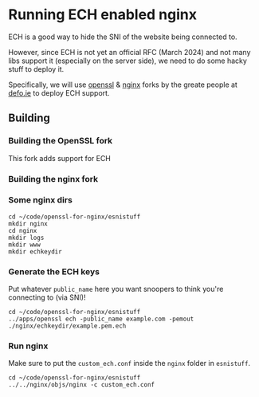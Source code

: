 # Running ECH enabled nginx

ECH is a good way to hide the SNI of the website being connected to.

However, since ECH is not yet an official RFC (March 2024) and not many libs support it (especially on the server side), we need to do some hacky stuff to deploy it.

Specifically, we will use [openssl](https://github.com/sftcd/openssl/tree/ECH-draft-13c) & [nginx](https://github.com/sftcd/nginx/tree/ECH-experimental) forks by the greate people at [defo.ie](https://defo.ie/) to deploy ECH support.

## Building

### Building the OpenSSL fork

This fork adds support for ECH

### Building the nginx fork

### Some nginx dirs

```
cd ~/code/openssl-for-nginx/esnistuff
mkdir nginx
cd nginx
mkdir logs
mkdir www
mkdir echkeydir
```

### Generate the ECH keys

Put whatever `public_name` here you want snoopers to think you're connecting to (via SNI)!

```
cd ~/code/openssl-for-nginx/esnistuff
../apps/openssl ech -public_name example.com -pemout ./nginx/echkeydir/example.pem.ech
```

### Run nginx

Make sure to put the `custom_ech.conf` inside the `nginx` folder in `esnistuff`.

```
cd ~/code/openssl-for-nginx/esnistuff
../../nginx/objs/nginx -c custom_ech.conf
```
